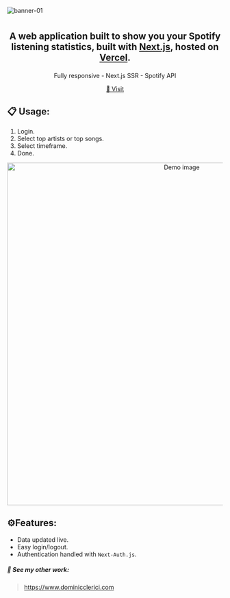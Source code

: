 ![banner-01](https://github.com/DominicClerici/spotify-stats/assets/90288900/5eed7d8f-c7fb-4c03-8dcb-c0269d1ce465)
#
## <p align="center">A web application built to show you your Spotify listening statistics, built with <a href="https://nextjs.org" target="_blank">Next.js</a>, hosted on <a href="https://vercel.com/" target="_blank">Vercel</a>.</p>

<p align="center">Fully responsive - Next.js SSR - Spotify API</p>
<p align="center"><a href="https://www.spotifystats.dominicclerici.com">🔗 Visit</a></p>

## 📋 Usage:
1. Login.
2. Select top artists or top songs.
3. Select timeframe.
4. Done.

<p align="center">
<img  width="800" alt="Demo image" src="https://github.com/DominicClerici/spotify-stats/assets/90288900/74e2f261-d787-4f65-a218-241eda2aa20c">
  
</p>

## ⚙️Features:
- Data updated live.
- Easy login/logout.
- Authentication handled with `Next-Auth.js`.

##### 🔗 See my other work:
> <a target="https://www.dominicclerici.com">https://www.dominicclerici.com</a>
